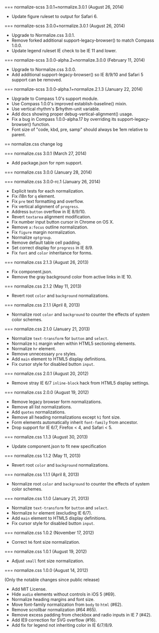 === normalize-scss 3.0.1+normalize.3.0.1 (August 26, 2014)

* Update figure ruleset to output for Safari 6.

=== normalize-scss 3.0.0+normalize.3.0.1 (August 26, 2014)

* Upgrade to Normalize.css 3.0.1.
* Remove forked additional support-legacy-browser() to match Compass 1.0.0.
* Update legend ruleset IE check to be IE 11 and lower.

=== normalize-scss 3.0.0-alpha.2+normalize.3.0.0 (February 11, 2014)

* Upgrade to Normalize.css 3.0.0.
* Add additional support-legacy-browser() so IE 8/9/10 and Safari 5 support can be removed.

=== normalize-scss 3.0.0-alpha.1+normalize.2.1.3 (January 22, 2014)

* Upgrade to Compass 1.0's support module.
* Use Compass 1.0.0's improved establish-baseline() mixin.
* Use vertical rhythm's $rhythm-unit variable.
* Add docs showing proper debug-vertical-alignment() usage.
* Fix a bug in Compass 1.0.0-alpha.17 by overriding its support-legacy-browser() function.
* Font size of "code, kbd, pre, samp" should always be 1em relative to parent.


== normalize.css change log

=== normalize.css 3.0.1 (March 27, 2014)

* Add package.json for npm support.

=== normalize.css 3.0.0 (January 28, 2014)

=== normalize.css 3.0.0-rc.1 (January 26, 2014)

* Explicit tests for each normalization.
* Fix i18n for `q` element.
* Fix `pre` text formatting and overflow.
* Fix vertical alignment of `progress`.
* Address `button` overflow in IE 8/9/10.
* Revert `textarea` alignment modification.
* Fix number input button cursor in Chrome on OS X.
* Remove `a:focus` outline normalization.
* Fix `figure` margin normalization.
* Normalize `optgroup`.
* Remove default table cell padding.
* Set correct display for `progress` in IE 8/9.
* Fix `font` and `color` inheritance for forms.

=== normalize.css 2.1.3 (August 26, 2013)

* Fix component.json.
* Remove the gray background color from active links in IE 10.

=== normalize.css 2.1.2 (May 11, 2013)

* Revert root `color` and `background` normalizations.

=== normalize.css 2.1.1 (April 8, 2013)

* Normalize root `color` and `background` to counter the effects of system
  color schemes.

=== normalize.css 2.1.0 (January 21, 2013)

* Normalize `text-transform` for `button` and `select`.
* Normalize `h1` margin when within HTML5 sectioning elements.
* Normalize `hr` element.
* Remove unnecessary `pre` styles.
* Add `main` element to HTML5 display definitions.
* Fix cursor style for disabled button `input`.

=== normalize.css 2.0.1 (August 20, 2012)

* Remove stray IE 6/7 `inline-block` hack from HTML5 display settings.

=== normalize.css 2.0.0 (August 19, 2012)

* Remove legacy browser form normalizations.
* Remove all list normalizations.
* Add `quotes` normalizations.
* Remove all heading normalizations except `h1` font size.
* Form elements automatically inherit `font-family` from ancestor.
* Drop support for IE 6/7, Firefox < 4, and Safari < 5.

=== normalize.css 1.1.3 (August 30, 2013)

* Update component.json to fit new specification

=== normalize.css 1.1.2 (May 11, 2013)

* Revert root `color` and `background` normalizations.

=== normalize.css 1.1.1 (April 8, 2013)

* Normalize root `color` and `background` to counter the effects of system
  color schemes.

=== normalize.css 1.1.0 (January 21, 2013)

* Normalize `text-transform` for `button` and `select`.
* Normalize `hr` element (excluding IE 6/7).
* Add `main` element to HTML5 display definitions.
* Fix cursor style for disabled button `input`.

=== normalize.css 1.0.2 (November 17, 2012)

* Correct `h6` font size normalization.

=== normalize.css 1.0.1 (August 19, 2012)

* Adjust `small` font size normalization.

=== normalize.css 1.0.0 (August 14, 2012)

(Only the notable changes since public release)

* Add MIT License.
* Hide `audio` elements without controls in iOS 5 (#69).
* Normalize heading margins and font size.
* Move font-family normalization from `body` to `html` (#62).
* Remove scrollbar normalization (#64 #65).
* Remove excess padding from checkbox and radio inputs in IE 7 (#42).
* Add IE9 correction for SVG overflow (#16).
* Add fix for legend not inheriting color in IE 6/7/8/9.
